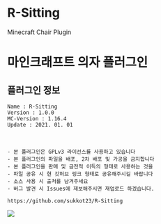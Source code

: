 # R-Sitting
Minecraft Chair Plugin


# 마인크래프트 의자 플러그인 
## 플러그인 정보
```
Name : R-Sitting
Version : 1.0.0
MC-Version : 1.16.4
Update : 2021. 01. 01
```   

</br>

```
- 본 플러그인은 GPLv3 라이선스를 사용하고 있습니다
- 본 플러그인의 파일을 배포, 2차 배포 및 가공을 금지합니다
- 본 플러그인을 판매 및 금전적 이득의 형태로 사용하는 것을 
- 파일 공유 시 현 깃허브 링크 형태로 공유해주시길 바랍니다
- 소스 사용 시 출처를 남겨주세요
- 버그 발견 시 Issues에 제보해주시면 재업로드 하겠습니다.

https://github.com/sukkot23/R-Sitting
```

[![](https://img.shields.io/github/downloads/sukkot23/R-Sitting/total?color=green&style=for-the-badge)](https://github.com//sukkot23/R-Sitting/releases/download/1.0.0/R-Sitting-1.0.0.jar)

